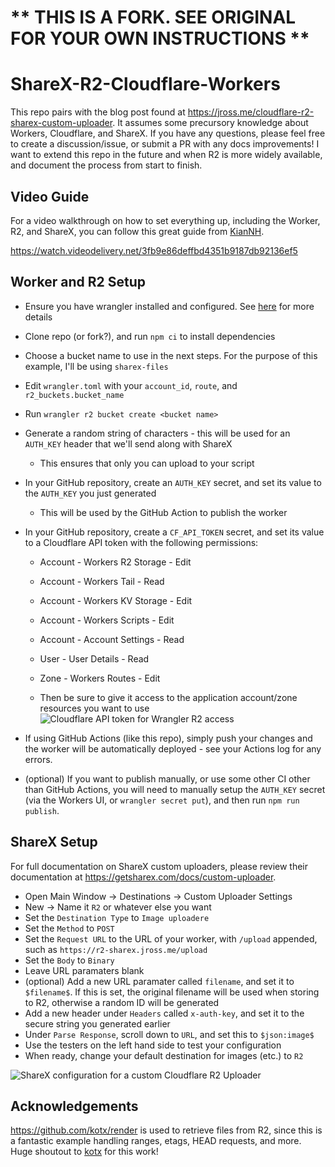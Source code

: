 # ** THIS IS A FORK. SEE ORIGINAL FOR YOUR OWN INSTRUCTIONS **

# ShareX-R2-Cloudflare-Workers

This repo pairs with the blog post found at https://jross.me/cloudflare-r2-sharex-custom-uploader. It assumes some precursory knowledge about Workers, Cloudflare, and ShareX. If you have any questions, please feel free to create a discussion/issue, or submit a PR with any docs improvements! I want to extend this repo in the future and when R2 is more widely available, and document the process from start to finish.


## Video Guide

For a video walkthrough on how to set everything up, including the Worker, R2, and ShareX, you can follow this great guide from [KianNH](https://github.com/KianNH).

https://watch.videodelivery.net/3fb9e86deffbd4351b9187db92136ef5


## Worker and R2 Setup

- Ensure you have wrangler installed and configured. See [here](https://developers.cloudflare.com/workers/get-started/guide/) for more details
- Clone repo (or fork?), and run `npm ci` to install dependencies
- Choose a bucket name to use in the next steps. For the purpose of this example, I'll be using `sharex-files`
- Edit `wrangler.toml` with your `account_id`, `route`, and `r2_buckets.bucket_name`
- Run `wrangler r2 bucket create <bucket name>`
- Generate a random string of characters - this will be used for an `AUTH_KEY` header that we'll send along with ShareX
	- This ensures that only you can upload to your script
- In your GitHub repository, create an `AUTH_KEY` secret, and set its value to the `AUTH_KEY` you just generated
	- This will be used by the GitHub Action to publish the worker
- In your GitHub repository, create a `CF_API_TOKEN` secret, and set its value to a Cloudflare API token with the following permissions:
	- Account - Workers R2 Storage - Edit
	- Account - Workers Tail - Read
	- Account - Workers KV Storage - Edit
	- Account - Workers Scripts - Edit
	- Account - Account Settings - Read
	- User - User Details - Read
	- Zone - Workers Routes - Edit

	- Then be sure to give it access to the application account/zone resources you want to use
![Cloudflare API token for Wrangler R2 access](https://r2-sharex.jross.me/file/2022/03/f8a40b17-9005-4645-9fdb-1803085308d0.png)

- If using GitHub Actions (like this repo), simply push your changes and the worker will be automatically deployed - see your Actions log for any errors.
- (optional) If you want to publish manually, or use some other CI other than GitHub Actions, you will need to manually setup the `AUTH_KEY` secret (via the Workers UI, or `wrangler secret put`), and then run `npm run publish`.


## ShareX Setup

For full documentation on ShareX custom uploaders, please review their documentation at https://getsharex.com/docs/custom-uploader.

- Open Main Window -> Destinations -> Custom Uploader Settings
- New -> Name it `R2` or whatever else you want
- Set the `Destination Type` to `Image uploadere`
- Set the `Method` to `POST`
- Set the `Request URL` to the URL of your worker, with `/upload` appended, such as `https://r2-sharex.jross.me/upload`
- Set the `Body` to `Binary`
- Leave URL paramaters blank
- (optional) Add a new URL paramater called `filename`, and set it to `$filename$`. If this is set, the original filename will be used when storing to R2, otherwise a random ID will be generated
- Add a new header under `Headers` called `x-auth-key`, and set it to the secure string you generated earlier
- Under `Parse Response`, scroll down to `URL`, and set this to `$json:image$`
- Use the testers on the left hand side to test your configuration
- When ready, change your default destination for images (etc.) to `R2`

![ShareX configuration for a custom Cloudflare R2 Uploader](https://r2-sharex.jross.me/file/2022/03/45102741-782f-41d2-9303-8e6e70944984.png)

## Acknowledgements

https://github.com/kotx/render is used to retrieve files from R2, since this is a fantastic example handling ranges, etags, HEAD requests, and more. Huge shoutout to [kotx](https://github.com/kotx) for this work!
